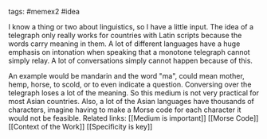 tags: #memex2 #idea 

I know a thing or two about linguistics, so I have a little input. The idea of a telegraph only really works for countries with Latin scripts because the words carry meaning in them. A lot of different languages have a huge emphasis on intonation when speaking that a monotone telegraph cannot simply relay. A lot of conversations simply cannot happen because of this.

An example would be mandarin and the word "ma", could mean mother, hemp, horse, to scold, or to even indicate a question. Conversing over the telegraph loses a lot of the meaning. So this medium is not very practical for most Asian countries.
Also, a lot of the Asian languages have thousands of characters, imagine having to make a Morse code for each character it would not be feasible.
Related links:
[[Medium is important]] [[Morse Code]] [[Context of the Work]] [[Specificity is key]]